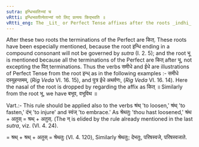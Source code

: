 ```yaml
---
sutra: इन्धिभवतिभ्यां च
vRtti: इन्धिभवतीत्येताभ्यां परो लिट् प्रत्ययः किद्भवति ॥
vRtti_eng: The _Lit_ or Perfect Tense affixes after the roots _indhi_ 'to kindle,' and _bhu_ 'to become,' also are _kit_.
---
```

After these two roots the terminations of the Perfect are कित्. These roots have been especially mentioned, because the root इन्धि ending in a compound consonant will not be governed by _sutra_ (I. 2. 5); and the root भू is mentioned because all the terminations of the Perfect are कित् after भू, not excepting the पित् terminations. Thus the verbs समीधे and ईधे are illustrations of Perfect Tense from the root इन्ध् as in the following examples :- समीधे दस्युहन्तमम्, (_Rig_ _Veda_ VI. 16. 15), and पुत्र ईधे अथर्वणः, (_Rig_ _Veda_ VI. 16. 14). Here the nasal of the root is dropped by regarding the affix as कित् ॥ Similarly from the root भू, we have बभूव, वभूविथ ॥

Vart.:- This rule should be applied also to the verbs श्रंथ् 'to loosen,' श्रंथ् 'to fasten,' दंभ् 'to injure' and स्वंज् 'to embrace.' As श्रेथतुः 'thou hast loosened,' श्रंथ + अतुस् = श्रथ् + अतुस्. (The न् is elided by the rule already mentioned in the last _sutra_, viz. (VI. 4. 24).

= श्रथ् + श्रथ् + अतुस् = श्रेथतुः (VI. 4. 120), Similarly श्रेथतुः; देभतुः, परिषस्वजे, परिषस्वजाते.
